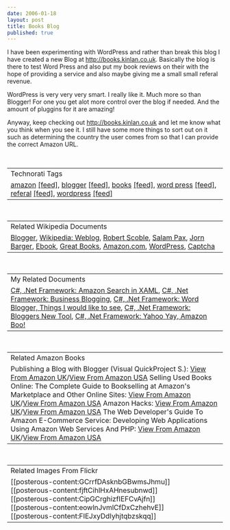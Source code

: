 ```yaml
---
date: 2006-01-18
layout: post
title: Books Blog
published: true
---
```

I have been experimenting with WordPress and rather than break this blog I have created a new Blog at <a href="http://books.kinlan.co.uk">http://books.kinlan.co.uk</a>.  Basically the blog is there to test Word Press and also put my book reviews on their with the hope of providing a service and also maybe giving me a small small referal revenue.<p />WordPress is very very very smart.  I really like it.  Much more so than Blogger!  For one you get alot more control over the blog if needed.  And the amount of pluggins for it are amazing!<p />Anyway, keep checking out <a href="http://books.kinlan.co.uk">http://books.kinlan.co.uk</a> and let me know what you think when you see it.  I still have some more things to sort out on it such as determining the country the user comes from so that I can provide the correct Amazon URL.<p /><br /><table class="TechnoratiHead TagHeader">
<tr><td>Technorati Tags</td></tr>
<tr class="Technorati"><td>
<a href="http://www.technorati.com/tag/amazon" class="Tag" rel="tag">amazon</a> <a href="http://feeds.technorati.com/feed/posts/tag/amazon" class="Tag">[feed]</a>, <a href="http://www.technorati.com/tag/blogger" class="Tag" rel="tag">blogger</a> <a href="http://feeds.technorati.com/feed/posts/tag/blogger" class="Tag">[feed]</a>, <a href="http://www.technorati.com/tag/books" class="Tag" rel="tag">books</a> <a href="http://feeds.technorati.com/feed/posts/tag/books" class="Tag">[feed]</a>, <a href="http://www.technorati.com/tag/word%20press" class="Tag" rel="tag">word press</a> <a href="http://feeds.technorati.com/feed/posts/tag/word%20press" class="Tag">[feed]</a>, <a href="http://www.technorati.com/tag/referal" class="Tag" rel="tag">referal</a> <a href="http://feeds.technorati.com/feed/posts/tag/referal" class="Tag">[feed]</a>, <a href="http://www.technorati.com/tag/wordpress" class="Tag" rel="tag">wordpress</a> <a href="http://feeds.technorati.com/feed/posts/tag/wordpress" class="Tag">[feed]</a>
</td></tr>
</table><br /><table class="TechnoratiHead TagHeader">
<tr><td>Related Wikipedia Documents</td></tr>
<tr class="Technorati"><td>
<a href="http://en.wikipedia.org/wiki/Blogger" class="Tag" rel="tag">Blogger</a>, <a href="http://en.wikipedia.org/wiki/Blog" class="Tag" rel="tag">Wikipedia: Weblog</a>, <a href="http://en.wikipedia.org/wiki/Robert_Scoble" class="Tag" rel="tag">Robert Scoble</a>, <a href="http://en.wikipedia.org/wiki/Baghdad_Blogger" class="Tag" rel="tag">Salam Pax</a>, <a href="http://en.wikipedia.org/wiki/Jorn_Barger" class="Tag" rel="tag">Jorn Barger</a>, <a href="http://en.wikipedia.org/wiki/E-book" class="Tag" rel="tag">Ebook</a>, <a href="http://en.wikipedia.org/wiki/Great_Books" class="Tag" rel="tag">Great Books</a>, <a href="http://en.wikipedia.org/wiki/Amazon.co.uk" class="Tag" rel="tag">Amazon.com</a>, <a href="http://en.wikipedia.org/wiki/WordPress" class="Tag" rel="tag">WordPress</a>, <a href="http://en.wikipedia.org/wiki/CAPTCHA" class="Tag" rel="tag">Captcha</a>
</td></tr>
</table><br /><table class="TechnoratiHead TagHeader">
<tr><td>My Related Documents</td></tr>
<tr class="Technorati"><td>
<a href="http://www.kinlan.co.uk/2005/11/amazon-search-in-xaml.html" class="Tag" rel="tag">C#, .Net Framework: Amazon Search in XAML</a>, <a href="http://www.kinlan.co.uk/2006/01/business-blogging.html" class="Tag" rel="tag">C#, .Net Framework: Business Blogging</a>, <a href="http://www.kinlan.co.uk/2005/08/word-blogger-things-i-would-like-to.html" class="Tag" rel="tag">C#, .Net Framework: Word Blogger, Things I would like to see</a>, <a href="http://www.kinlan.co.uk/2005/08/bloggers-new-tool.html" class="Tag" rel="tag">C#, .Net Framework: Bloggers New Tool</a>, <a href="http://www.kinlan.co.uk/2005/11/yahoo-yay-amazon-boo.html" class="Tag" rel="tag">C#, .Net Framework: Yahoo Yay, Amazon Boo!</a>
</td></tr>
</table><br /><table class="TechnoratiHead TagHeader">
<tr><td>Related Amazon Books</td></tr>
<tr class="Technorati"><td>Publishing a Blog with Blogger (Visual QuickProject S.): <a href="http://www.amazon.co.uk/exec/obidos/redirect?tag=cnetfra-21&amp;link_code=xm2&amp;camp=2025&amp;creative=165953&amp;path=http://www.amazon.co.uk/gp/redirect.html%253fASIN=0321321235%2526tag=cnetfra-21%2526lcode=xm2%2526cID=2025%2526ccmID=165953%2526location=/o/ASIN/0321321235%25253FSubscriptionId=0CM2PVF6VAHJQKW5G782" class="Tag" rel="tag">View From Amazon UK</a>/<a href="http://www.amazon.com/exec/obidos/redirect?tag=cnetfra-20&amp;link_code=xm2&amp;camp=2025&amp;creative=165953&amp;path=http://www.amazon.com/gp/redirect.html%253fASIN=0321321235%2526tag=cnetfra-20%2526lcode=xm2%2526cID=2025%2526ccmID=165953%2526location=/o/ASIN/0321321235%25253FSubscriptionId=0CM2PVF6VAHJQKW5G782" class="Tag" rel="tag">View From Amazon USA</a> Selling Used Books Online: The Complete Guide to Bookselling at Amazon's Marketplace and Other Online Sites: <a href="http://www.amazon.co.uk/exec/obidos/redirect?tag=cnetfra-21&amp;link_code=xm2&amp;camp=2025&amp;creative=165953&amp;path=http://www.amazon.co.uk/gp/redirect.html%253fASIN=0971577838%2526tag=cnetfra-21%2526lcode=xm2%2526cID=2025%2526ccmID=165953%2526location=/o/ASIN/0971577838%25253FSubscriptionId=0CM2PVF6VAHJQKW5G782" class="Tag" rel="tag">View From Amazon UK</a>/<a href="http://www.amazon.com/exec/obidos/redirect?tag=cnetfra-20&amp;link_code=xm2&amp;camp=2025&amp;creative=165953&amp;path=http://www.amazon.com/gp/redirect.html%253fASIN=0971577838%2526tag=cnetfra-20%2526lcode=xm2%2526cID=2025%2526ccmID=165953%2526location=/o/ASIN/0971577838%25253FSubscriptionId=0CM2PVF6VAHJQKW5G782" class="Tag" rel="tag">View From Amazon USA</a> Amazon Hacks: <a href="http://www.amazon.co.uk/exec/obidos/redirect?tag=cnetfra-21&amp;link_code=xm2&amp;camp=2025&amp;creative=165953&amp;path=http://www.amazon.co.uk/gp/redirect.html%253fASIN=0596005423%2526tag=cnetfra-21%2526lcode=xm2%2526cID=2025%2526ccmID=165953%2526location=/o/ASIN/0596005423%25253FSubscriptionId=0CM2PVF6VAHJQKW5G782" class="Tag" rel="tag">View From Amazon UK</a>/<a href="http://www.amazon.com/exec/obidos/redirect?tag=cnetfra-20&amp;link_code=xm2&amp;camp=2025&amp;creative=165953&amp;path=http://www.amazon.com/gp/redirect.html%253fASIN=0596005423%2526tag=cnetfra-20%2526lcode=xm2%2526cID=2025%2526ccmID=165953%2526location=/o/ASIN/0596005423%25253FSubscriptionId=0CM2PVF6VAHJQKW5G782" class="Tag" rel="tag">View From Amazon USA</a> The Web Developer's Guide To Amazon E-Commerce Service: Developing Web Applications Using Amazon Web Services And PHP: <a href="http://www.amazon.co.uk/exec/obidos/redirect?tag=cnetfra-21&amp;link_code=xm2&amp;camp=2025&amp;creative=165953&amp;path=http://www.amazon.co.uk/gp/redirect.html%253fASIN=141162551X%2526tag=cnetfra-21%2526lcode=xm2%2526cID=2025%2526ccmID=165953%2526location=/o/ASIN/141162551X%25253FSubscriptionId=0CM2PVF6VAHJQKW5G782" class="Tag" rel="tag">View From Amazon UK</a>/<a href="http://www.amazon.com/exec/obidos/redirect?tag=cnetfra-20&amp;link_code=xm2&amp;camp=2025&amp;creative=165953&amp;path=http://www.amazon.com/gp/redirect.html%253fASIN=141162551X%2526tag=cnetfra-20%2526lcode=xm2%2526cID=2025%2526ccmID=165953%2526location=/o/ASIN/141162551X%25253FSubscriptionId=0CM2PVF6VAHJQKW5G782" class="Tag" rel="tag">View From Amazon USA</a>
</td></tr>
</table><br /><table class="TechnoratiHead TagHeader">
<tr><td>Related Images From Flickr</td></tr>
<tr class="Technorati"><td>
<span style="float: left;">[[posterous-content:GCrrfDAsknbGBwmsJhmu]]</span><span style="float: left;">[[posterous-content:fjftCihlHxAHnesubnwd]]</span><span style="float: left;">[[posterous-content:CipGCrghizfIEFCvAjfn]]</span><span style="float: left;">[[posterous-content:eowlnJvmlCfDxCzhehvE]]</span><span style="float: left;">[[posterous-content:FIEJxyDdIyhjtqbzskqq]]</span>
</td></tr>
</table><div class="blogger-post-footer"><img class="posterous_download_image" src="https://blogger.googleusercontent.com/tracker/8109338-113759504974073922?l=www.kinlan.co.uk%2Findex.html" height="1" alt="" width="1" /></div>

